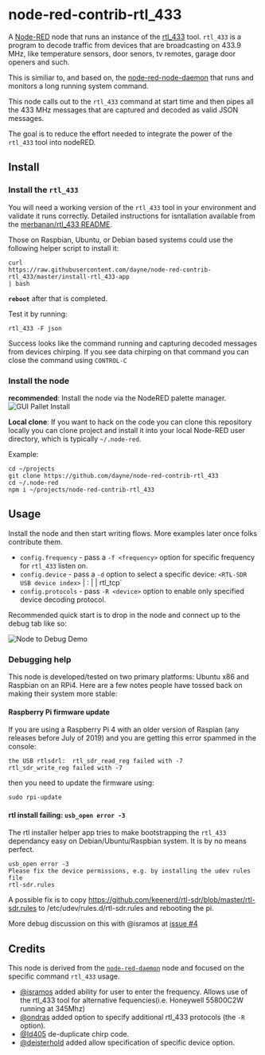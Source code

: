# node-red-contrib-rtl\_433 

A [Node-RED](https://nodered.org/) node that runs an instance of the
[rtl\_433](https://github.com/merbanan/rtl_433) tool.  `rtl_433` is a program to
decode traffic from devices that are broadcasting on 433.9 MHz, like temperature
sensors, door senors, tv remotes, garage door openers and such.

This is similiar to, and based on, the
[node-red-node-daemon](https://github.com/node-red/node-red-nodes/tree/master/utility/daemon)
that runs and monitors a long running system command.

This node calls out to the `rtl_433` command at start time and then pipes all
the 433 MHz messages that are captured and decoded as valid JSON messages.

The goal is to reduce the effort needed to integrate the power of the `rtl_433` tool into
nodeRED. 

## Install

###  Install the `rtl_433`

You will need a working version of the `rtl_433` tool in your environment and validate it runs correctly.  Detailed instructions for isntallation available from the [merbanan/rtl_433 README](https://github.com/merbanan/rtl_433/blob/master/README.md).

Those on Raspbian, Ubuntu, or Debian based systems could use the following helper script to install it:
```
curl
https://raw.githubusercontent.com/dayne/node-red-contrib-rtl_433/master/install-rtl_433-app
| bash
```

**`reboot`** after that is completed. 

Test it by running:

```
rtl_433 -F json
```
Success looks like the command running and capturing decoded messages from devices chirping.  If you see data chirping on that command you can close the command using `CONTROL-C`

### Install the node

**recommended**: 
Install the node via the NodeRED palette manager. 
![GUI Pallet Install](https://raw.githubusercontent.com/dayne/node-red-contrib-rtl_433/master/docs/node-red-common-rtl_433-install.gif)

**Local clone**: 
If you want to hack on the code you can clone this repository locally you can clone project
and install it into your local Node-RED user directory, which is typically `~/.node-red`.

Example:
```
cd ~/projects
git clone https://github.com/dayne/node-red-contrib-rtl_433
cd ~/.node-red
npm i ~/projects/node-red-contrib-rtl_433
```

## Usage

Install the node and then start writing flows. More examples later once folks contribute them.

* `config.frequency` - pass a `-f <frequency>` option for specific frequency for `rtl_433` listen on.
* `config.device` - pass a `-d` option to select a specific device: 
  `<RTL-SDR USB device index>` | :<RTL-SDR USB device serial> | <SoapySDR device query> | rtl_tcp`
* `config.protocols` - pass `-R <device>` option to enable only specified device decoding protocol.

Recommended quick start is to drop in the node and connect up to the debug tab
like so:

![Node to Debug Demo](https://raw.githubusercontent.com/dayne/node-red-contrib-rtl_433/master/docs/node-red-common-rtl_433-demo.gif)

### Debugging help

This node is developed/tested on two primary platforms: Ubuntu x86 and Raspbian
on an RPi4. Here are a few notes people have tossed back on making their system
more stable:

#### Raspberry Pi firmware update

If you are using a Raspberry Pi 4 with an older version of Raspian (any releases before July of 2019) and you are getting this error spammed in the console:
```
the USB rtlsdrl:  rtl_sdr_read_reg failed with -7
rtl_sdr_write_reg failed with -7
```

then you need to update the firmware using:

`sudo rpi-update`

#### rtl install failing: `usb_open error -3`

The rtl installer helper app tries to make bootstrapping the `rtl_433`
dependancy easy on Debian/Ubuntu/Raspbian system. It is by no means perfect. 

```
usb_open error -3
Please fix the device permissions, e.g. by installing the udev rules file
rtl-sdr.rules
```

A possible fix is to copy https://github.com/keenerd/rtl-sdr/blob/master/rtl-sdr.rules
to /etc/udev/rules.d/rtl-sdr.rules and rebooting the pi.

More debug discussion on this with @isramos at [issue #4](https://github.com/dayne/node-red-contrib-rtl_433/issues/2)

## Credits

This node is derived from the [`node-red-daemon`](https://github.com/node-red/node-red-nodes/blob/master/utility/daemon/daemon.js) node and focused on the specific command `rtl_433` usage.

* [@isramos](https://github.com/isramos) added ability for user to enter the
  frequency.  Allows use of the rtl_433 tool for alternative fequencies(i.e.
  Honeywell 55800C2W running at 345Mhz)
* [@ondras](https://github.com/ondras) added option to specify additional rtl_433 protocols (the `-R ` option).
* [@Id405](https://github.com/Id405) de-duplicate chirp code.
* [@deisterhold](https://github.com/deisterhold) added allow specification of
  specific device option.
